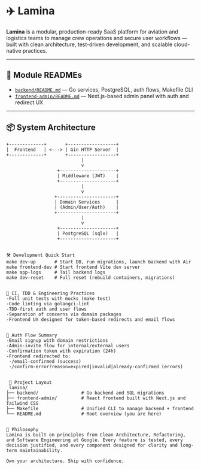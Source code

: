 # ✈️ Lamina

**Lamina** is a modular, production-ready SaaS platform for aviation and logistics teams to manage crew operations and secure user workflows — built with clean architecture, test-driven development, and scalable cloud-native practices.

---

## 📂 Module READMEs

- [`backend/README.md`](./backend/README.md) — Go services, PostgreSQL, auth flows, Makefile CLI
- [`frontend-admin/README.md`](./frontend-admin/README.md) — Next.js-based admin panel with auth and redirect UX

---

## 📦 System Architecture

```text
+-------------+       +------------------+
|  Frontend   | <---> | Gin HTTP Server  |
+-------------+       +------------------+
                            |
                            v
                   +---------------------+
                   | Middleware (JWT)    |
                   +---------------------+
                            |
                            v
                  +----------------------+
                  | Domain Services      |
                  | (Admin/User/Auth)    |
                  +----------------------+
                            |
                            v
                   +---------------------+
                   | PostgreSQL (sqlx)   |
                   +---------------------+


🛠️ Development Quick Start
make dev-up       # Start DB, run migrations, launch backend with Air
make frontend-dev # Start frontend Vite dev server
make app-logs     # Tail backend logs
make dev-reset    # Full reset (rebuild containers, migrations)


🧪 CI, TDD & Engineering Practices
-Full unit tests with mocks (make test)
-Code linting via golangci-lint
-TDD-first auth and user flows
-Separation of concerns via domain packages
-Frontend UX designed for token-based redirects and email flows


🔐 Auth Flow Summary
-Email signup with domain restrictions
-Admin-invite flow for internal/external users
-Confirmation token with expiration (24h)
-Frontend redirected to:
 -/email-confirmed (success)
 -/confirm-error?reason=expired|invalid|already-confirmed (errors)


 🧱 Project Layout
 lamina/
├── backend/                # Go backend and SQL migrations
├── frontend-admin/         # React frontend built with Next.js and Tailwind CSS
├── Makefile                # Unified CLI to manage backend + frontend
└── README.md               # Root overview (you are here)


🧠 Philosophy
Lamina is built on principles from Clean Architecture, Refactoring, and Software Engineering at Google. Every feature is tested, every decision justified, and every component designed for clarity and long-term maintainability.

Own your architecture. Ship with confidence.